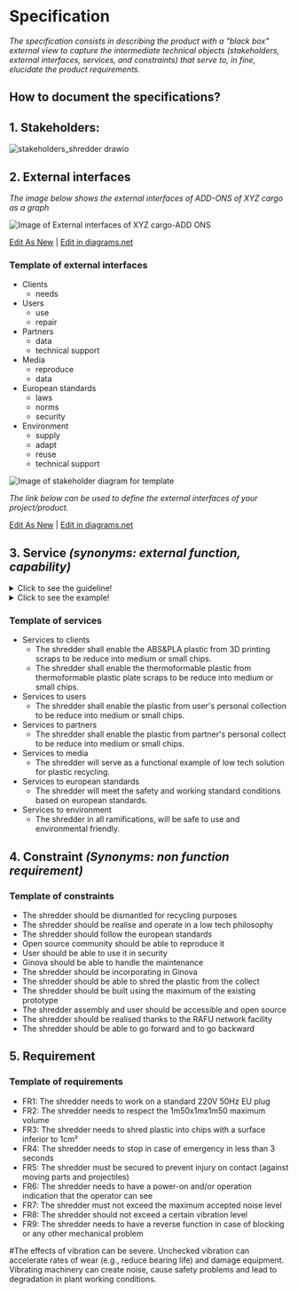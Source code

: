 # **Specification**

*The specification consists in describing the product with a "black box" external view to capture the intermediate technical objects (stakeholders, external interfaces, services, and constraints) that serve to, *in fine*, elucidate the product requirements.*

## **How to document the specifications?** 
  
## **1. Stakeholders:**

![stakeholders_shredder drawio](https://user-images.githubusercontent.com/95290174/152964940-641c68a4-78e5-4441-ad8c-f626bcd7d0b1.png)

  
## **2. External interfaces**

*The image below shows the external interfaces of  ADD-ONS of XYZ cargo as a graph*

![Image of External interfaces of XYZ cargo-ADD ONS](https://github.com/OPEN-NEXT/wp2.3_Guideline-for-documentation-of-OSH-design-reuse/blob/main/Sources/Images/External%20interfaces%20of%20XYZ%20Cargo%20ADD-ONS.jpg)

<a href="https://app.diagrams.net/?libs=general#Hamerezoji1362%2Fdrawio-github%2Fmaster%2FExternal%20interfaces.drawio">Edit As New</a> | <a href="https://app.diagrams.net/#Hamerezoji1362%2Fdrawio-github%2Fmaster%2FExternal%20interfaces.png">Edit in diagrams.net</a>
</details>

### Template of external interfaces
   
   * Clients
       * needs
   * Users
       * use
       * repair
   * Partners
       * data
       * technical support
   * Media
       * reproduce
       * data
   * European standards
       * laws
       * norms
       * security
   * Environment
       * supply
       * adapt
       * reuse
       * technical support
  
 ![Image of stakeholder diagram for template](https://github.com/OPEN-NEXT/wp2.3_Guideline-for-documentation-of-OSH-design-reuse/blob/main/Sources/Images/External%20interfaces%20for%20template.jpg)
  
   *The link below can be used to define the external interfaces of your project/product.*
  
  <a href="https://app.diagrams.net/#Hamerezoji1362%2Fdrawio-github%2Fmaster%2FExternal%20interfaces%20for%20template.drawio">Edit As New</a> | <a href="https://app.diagrams.net/#Hamerezoji1362%2Fdrawio-github%2Fmaster%2FExternal%20interfaces%20for%20template.drawio">Edit in diagrams.net</a>

## 3. Service *(synonyms: external function, capability)* 
<details>
  <summary>Click to see the guideline!</summary>
  
- **Definition:** *A service is an effect intended by a stakeholder resulting from the interaction of the product with its environment (i.e. what the  product is for).*

- **Comments:**
  - *Services provide users with an exchange value that can be included in an economic system (e.g. airlines buy flight hours).*
  - *Services are intended effects that can be observed from outside the product ("black box" external view), but not from outside an internal component ("white box" internal view).*
  - *Services are defined in a solution neutral-way.*
  - *Services can be stated as follows: The [Product] shall enable [Stakeholder] [Action verb] (e.g. The product shall enable end-user to clean its teeth)*
  - *we often reason in terms of action verbs to communicate expected behaviors, so it would be nice to be able to search designs with action verbs*
</details>

<details>
  <summary>Click to see the example!</summary>
  
 ```
  What does contain the minimum documentation of the service to stakeholders?
  
  Example of services for ADD-ONS of XYZ Cargo
  
    - The ADD-ONS shall enable the food producer to store food
      - 1.1 solid (10 kilos)
      - 1.2 liquid (5 litrs)
    - The ADD-ONS shall enable the food producer to heat food
      -  2.1solid (150 deg Celcius)
      - 2.2 liquid (80 deg Celcius)
    - The ADD-ONS shall enable the food producer to cool down food for 4 hours
      - 3.1 solid (6 deg Celcius)
      - 3.2 liquid (6 deg Celcius)
      
    - ...
  ```
 </details>

### Template of services
  
   * Services to clients
       * The shredder shall enable the ABS&PLA plastic from 3D printing scraps to be reduce into medium or small chips.
       * The shredder shall enable the thermoformable plastic from thermoformable plastic plate scraps to be reduce into medium or small chips.
   * Services to users
       * The shredder shall enable the plastic from user's personal collection to be reduce into medium or small chips.
   * Services to partners
       * The shredder shall enable the plastic from partner's personal collect to be reduce into medium or small chips.
   * Services to media
       * The shredder will serve as a functional example of low tech solution for plastic recycling.
   * Services to european standards
       * The shredder will meet the safety and working standard conditions based on european standards. 
   * Services to environment
       * The shredder in all ramifications, will be safe to use and environmental friendly.

## 4. Constraint *(Synonyms: non function requirement)*

### Template of constraints
  
   * The shredder should be dismantled for recycling purposes
   * The shredder should be realise and operate in a low tech philosophy
   * The shredder should follow the european standards
   * Open source community should be able to reproduce it
   * User should be able to use it in security
   * Ginova should be able to handle the maintenance
   * The shredder should be incorporating in Ginova
   * The shredder should be able to shred the plastic from the collect
   * The shredder should be built using the maximum of the existing prototype
   * The shredder assembly and user should be accessible and open source
   * The shredder should be realised thanks to the RAFU network facility
   * The shredder should be able to go forward and to go backward
     
  
## **5. Requirement**
 
 ### Template of requirements
    
   * FR1: The shredder needs to work on a standard 220V 50Hz EU plug
   * FR2: The shredder needs to respect the 1m50x1mx1m50 maximum volume
   * FR3: The shredder needs to shred plastic into chips with a surface inferior to 1cm²
   * FR4: The shredder needs to stop in case of emergency in less than 3 seconds
   * FR5: The shredder must be secured to prevent injury on contact (against moving parts and projectiles)
   * FR6: The shredder needs to have a power-on and/or operation indication that the operator can see
   * FR7: The shredder must not exceed the maximum accepted noise level
   * FR8: The shredder should not exceed a certain vibration level
   * FR9: The shredder needs to have a reverse function in case of blocking or any other mechanical problem
   
#The effects of vibration can be severe. Unchecked vibration can accelerate rates of wear (e.g., reduce bearing life) and damage equipment. Vibrating machinery can create noise, cause safety problems and lead to degradation in plant working conditions.
